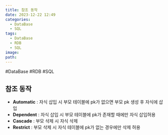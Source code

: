 ```yaml
---
title: 참조 동작
date: 2023-12-22 12:49
categories:
  - DataBase
  - SQL
tags:
  - DataBase
  - RDB
  - SQL
image: 
path:
---
```

#DataBase #RDB #SQL 

##  참조 동작
+ **Automatic** : 자식 삽입 시 부모 테이블에 pk가 없으면 부모 pk 생성 후 자식에 삽입
+ **Dependent** : 자식 삽입 시 부모 테이블에 pk가 존재할 때에만 자식 삽입허용
+ **Cascade** : 부모 삭제 시 자식 삭제
+ **Restrict** : 부모 삭제 시 자식 테이블에 pk가 없는 경우에만 삭제 허용